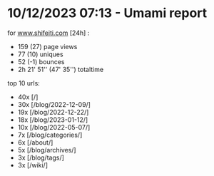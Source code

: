 # 10/12/2023 07:13 - Umami report
for www.shifeiti.com [24h] :

 - 159 (27) page views
 - 77 (10) uniques
 - 52 (-1) bounces
 - 2h 21' 51'' (47' 35'') totaltime


top 10 urls:
 - 40x [/]
 - 30x [/blog/2022-12-09/]
 - 19x [/blog/2022-12-22/]
 - 18x [/blog/2023-01-12/]
 - 10x [/blog/2022-05-07/]
 - 7x [/blog/categories/]
 - 6x [/about/]
 - 5x [/blog/archives/]
 - 3x [/blog/tags/]
 - 3x [/wiki/]


